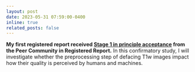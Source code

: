 ```yaml
---
layout: post
date: 2023-05-31 07:59:00-0400
inline: true
related_posts: false
---
```


<b>My first registered report received <a href="https://rr.peercommunityin.org/articles/rec?id=346">Stage 1 in principle acceptance</a> from the Peer Community in Registered Report.</b>
In this confirmatory study, I will investigate whether the preprocessing step of defacing T1w images impact how their quality is perceived by humans and machines.
